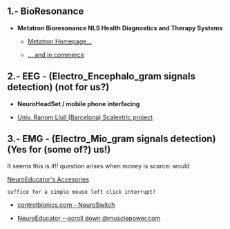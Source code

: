 ## 1.- BioResonance ##

  * __Metatron Bioresonance NLS Health Diagnostics and Therapy Systems__
  
    * [Metatron Homepage...](http://www.uk.metatron-nls.ru/main.php?id=22)
    
    * [... and in commerce](http://www.amazon.com/Advanced-Diagnostics-Metatron-Bioresonance-Medicomat-39/dp/B00WTGKU8U)

## 2.- EEG - (Electro_Encephalo_gram signals detection) (not for us?) ##

 * __NeuroHeadSet / mobile phone interfacing__
 
  *  [Univ. Ranom Llull (Barcelona) Scalextric project](http://www.lavanguardia.com/vida/20150907/54436320350/desarrollan-un-proyecto-que-permite-mover-coches-de-scalextric-con-la-mente.html)
 
## 3.- EMG - (Electro_Mio_gram signals detection) (Yes for (some of?) us!) ##

   It seems this is it!! 
   question arises when money is scarce: would 
   
 [NeuroEducator's Accesories](http://www.musclepower.com/pdf/NE4%20Accessories.pdf) 

    suffice for a simple mouse left click interrupt?  

 * [controlbionics.com - NeuroSwitch](https://www.youtube.com/watch?v=GPhTIsNM9MQ)
 
 * [NeuroEducator --scroll down @musclepower.com](http://www.musclepower.com/prodall.htm)  
